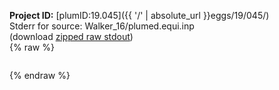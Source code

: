 **Project ID:** [plumID:19.045]({{ '/' | absolute_url }}eggs/19/045/)  
Stderr for source:  Walker_16/plumed.equi.inp   
(download [zipped raw stdout](plumed.equi.inp.plumed.stdout.txt.zip))  
{% raw %}
<pre>
</pre>
{% endraw %}

